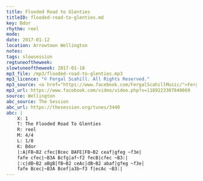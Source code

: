 ```yaml
---
title: Flooded Road to Glenties
titleID: flooded-road-to-glenties.md
key: Bdor
rhythm: reel
mode:
date: 2017-01-12
location: Arrowtown Wellington
notes:
tags: slowsession 
regtuneoftheweek:
slowtuneoftheweek: 2017-01-18
mp3_file: /mp3/flooded-road-to-glenties.mp3
mp3_licence: "© Fergal Scahill. All Rights Reserved."
mp3_source: <a href="https://www.facebook.com/FergalScahillMusic/">Fergal Scahill</a>, member of <a href="http://www.webanjo3.com/">We Banjo 3</a>
mp3_url: https://www.facebook.com/video/video.php?v=1189223307840669
source: Wellington
abc_source: The Session
abc_url: https://thesession.org/tunes/3440
abc: |
    X: 1
    T: The Flooded Road To Glenties
    R: reel
    M: 4/4
    L: 1/8
    K: Bdor
    |:A|FB~B2 cfec|Bcec BAFE|FB~B2 ceaf|gfeg ~f3e|
    fafe cfec|~B3A Bcfg|af~f2 fecB|cfec ~B3:|
    |:c|dB~B2 aBgB|fB~B2 ceAc|dB~B2 abaf|gfeg ~f3e|
    fafe Bcec|~B3A Bcef|a3b~f3 f|ecAc ~B3:|
---
```

